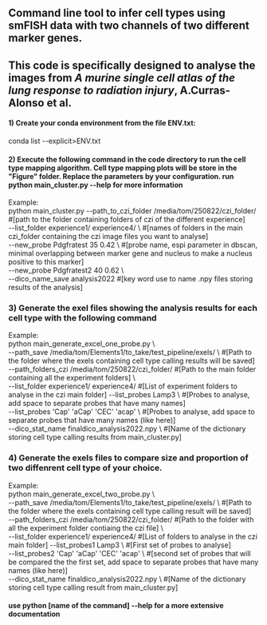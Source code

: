



## Command line tool to infer cell types using smFISH data with two channels of two different marker genes. 
## This code is specifically designed to analyse the images from *A murine single cell atlas of the lung response to radiation injury*, A.Curras-Alonso et al.

#### 1) Create your conda environment from the file ENV.txt: 
conda list --explicit>ENV.txt

#### 2) Execute the following command in the code directory to run the cell type mapping algorithm. Cell type mapping plots will be store in the "Figure" folder. Replace the parameters by your configuration.  run  python main_cluster.py --help for more information
Example: <br />
python main_cluster.py --path_to_czi_folder /media/tom/250822/czi_folder/ #[path to the folder containing folders of czi of the different experience] \
--list_folder experience1/ experience4/ \ #[names of folders in the main czi_folder containing the czi image files you want to analyse] <br />
--new_probe Pdgfratest 35 0.42 \ #[probe name, espi parameter in dbscan, minimal overlapping between marker gene and nucleus to make a nucleus positive to this marker] <br />
--new_probe Pdgfratest2 40 0.62 \ <br />
--dico_name_save analysis2022 #[key word use to name .npy files storing results of the analysis]  <br />


### 3) Generate the exel files showing the analysis results for each cell type with the following command

Example: <br />
python  main_generate_excel_one_probe.py \ <br />
--path_save /media/tom/Elements1/to_take/test_pipeline/exels/ \ #[Path to the folder where the exels containing cell type calling results will be saved] <br />
--path_folders_czi /media/tom/250822/czi_folder/  #[Path to the main folder containing all the experiment folders] \ <br />
--list_folder experience1/ experience4/ #[List of experiment folders to analyse in the czi main folder]
--list_probes Lamp3 \ #[Probes to analyse, add space to separate probes that have many names] <br />
--list_probes 'Cap' 'aCap' 'CEC' 'acap' \ #[Probes to analyse, add space to separate probes that have many names (like here)] <br />
--dico_stat_name finaldico_analysis2022.npy \ #[Name of the dictionary storing cell type calling results from main_cluster.py] <br />


### 4) Generate the exels files to compare size and proportion of two diffenrent cell type of your choice.

Example: <br />
python  main_generate_excel_two_probe.py \ <br />
--path_save /media/tom/Elements1/to_take/test_pipeline/exels/ \ #[Path to the folder where the exels containing cell type calling result will be saved] <br />
--path_folders_czi /media/tom/250822/czi_folder/  #[Path to the  folder with all the experiment folder contiaing the czi file] \ <br />
--list_folder experience1/ experience4/ #[List of folders to analyse in the czi main folder]
--list_probes1 Lamp3 \ #[First set of probes to analyse] <br />
--list_probes2 'Cap' 'aCap' 'CEC' 'acap' \ #[second set of probes that will be compared the the first set, add space to separate probes that have many names (like here)]  <br />
--dico_stat_name finaldico_analysis2022.npy \ #[Name of the dictionary storing cell type calling result from main_cluster.py] <br />


#### use python [name of the command] --help for a more extensive documentation

